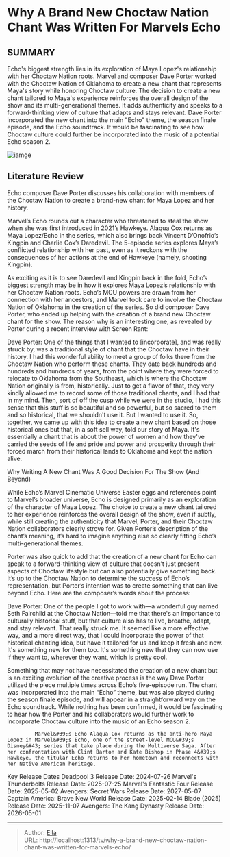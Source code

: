 # Why A Brand New Choctaw Nation Chant Was Written For Marvels Echo


## SUMMARY 



  Echo&#39;s biggest strength lies in its exploration of Maya Lopez&#39;s relationship with her Choctaw Nation roots. Marvel and composer Dave Porter worked with the Choctaw Nation of Oklahoma to create a new chant that represents Maya&#39;s story while honoring Choctaw culture.   The decision to create a new chant tailored to Maya&#39;s experience reinforces the overall design of the show and its multi-generational themes. It adds authenticity and speaks to a forward-thinking view of culture that adapts and stays relevant.   Dave Porter incorporated the new chant into the main &#34;Echo&#34; theme, the season finale episode, and the Echo soundtrack. It would be fascinating to see how Choctaw culture could further be incorporated into the music of a potential Echo season 2.  

![iamge](https://static1.srcdn.com/wordpress/wp-content/uploads/2024/01/why-a-brand-new-choctaw-nation-chant-was-written-for-marvel-s-echo-2.jpg)

## Literature Review
Echo composer Dave Porter discusses his collaboration with members of the Choctaw Nation to create a brand-new chant for Maya Lopez and her history.




Marvel’s Echo rounds out a character who threatened to steal the show when she was first introduced in 2021’s Hawkeye. Alaqua Cox returns as Maya Lopez/Echo in the series, which also brings back Vincent D’Onofrio’s Kingpin and Charlie Cox’s Daredevil. The 5-episode series explores Maya’s conflicted relationship with her past, even as it reckons with the consequences of her actions at the end of Hawkeye (namely, shooting Kingpin).




As exciting as it is to see Daredevil and Kingpin back in the fold, Echo’s biggest strength may be in how it explores Maya Lopez’s relationship with her Choctaw Nation roots. Echo’s MCU powers are drawn from her connection with her ancestors, and Marvel took care to involve the Choctaw Nation of Oklahoma in the creation of the series. So did composer Dave Porter, who ended up helping with the creation of a brand new Choctaw chant for the show. The reason why is an interesting one, as revealed by Porter during a recent interview with Screen Rant: 


Dave Porter: One of the things that I wanted to [incorporate], and was really struck by, was a traditional style of chant that the Choctaw have in their history. I had this wonderful ability to meet a group of folks there from the Choctaw Nation who perform these chants. They date back hundreds and hundreds and hundreds of years, from the point where they were forced to relocate to Oklahoma from the Southeast, which is where the Choctaw Nation originally is from, historically.
Just to get a flavor of that, they very kindly allowed me to record some of those traditional chants, and I had that in my mind. Then, sort of off the cusp while we were in the studio, I had this sense that this stuff is so beautiful and so powerful, but so sacred to them and so historical, that we shouldn&#39;t use it. But I wanted to use it.
So, together, we came up with this idea to create a new chant based on those historical ones but that, in a soft sell way, told our story of Maya. It&#39;s essentially a chant that is about the power of women and how they&#39;ve carried the seeds of life and pride and power and prosperity through their forced march from their historical lands to Oklahoma and kept the nation alive.






 Why Writing A New Chant Was A Good Decision For The Show (And Beyond) 
         

While Echo’s Marvel Cinematic Universe Easter eggs and references point to Marvel’s broader universe, Echo is designed primarily as an exploration of the character of Maya Lopez. The choice to create a new chant tailored to her experience reinforces the overall design of the show, even if subtly, while still creating the authenticity that Marvel, Porter, and their Choctaw Nation collaborators clearly strove for. Given Porter’s description of the chant’s meaning, it’s hard to imagine anything else so clearly fitting Echo’s multi-generational themes.

Porter was also quick to add that the creation of a new chant for Echo can speak to a forward-thinking view of culture that doesn’t just present aspects of Choctaw lifestyle but can also potentially give something back. It’s up to the Choctaw Nation to determine the success of Echo’s representation, but Porter’s intention was to create something that can live beyond Echo. Here are the composer’s words about the process:





Dave Porter: One of the people I got to work with—a wonderful guy named Seth Fairchild at the Choctaw Nation—told me that there&#39;s an importance to culturally historical stuff, but that culture also has to live, breathe, adapt, and stay relevant. That really struck me. It seemed like a more effective way, and a more direct way, that I could incorporate the power of that historical chanting idea, but have it tailored for us and keep it fresh and new. It&#39;s something new for them too. It&#39;s something new that they can now use if they want to, wherever they want, which is pretty cool.


Something that may not have necessitated the creation of a new chant but is an exciting evolution of the creative process is the way Dave Porter utilized the piece multiple times across Echo’s five-episode run. The chant was incorporated into the main “Echo” theme, but was also played during the season finale episode, and will appear in a straightforward way on the Echo soundtrack. While nothing has been confirmed, it would be fascinating to hear how the Porter and his collaborators would further work to incorporate Choctaw culture into the music of an Echo season 2.




             Marvel&#39;s Echo Alaqua Cox returns as the anti-hero Maya Lopez in Marvel&#39;s Echo, one of the street-level MCU&#39;s Disney&#43; series that take place during the Multiverse Saga. After her confrontation with Clint Barton and Kate Bishop in Phase 4&#39;s Hawkeye, the titular Echo returns to her hometown and reconnects with her Native American heritage.  

  Key Release Dates              Deadpool 3 Release Date: 2024-07-26                   Marvel&#39;s Thunderbolts Release Date: 2025-07-25                   Marvel&#39;s Fantastic Four Release Date: 2025-05-02                    Avengers: Secret Wars Release Date: 2027-05-07                    Captain America: Brave New World Release Date: 2025-02-14                   Blade (2025) Release Date: 2025-11-07                   Avengers: The Kang Dynasty  Release Date: 2026-05-01      

---

> Author: [Ella](https://instagram.hk.cn/)  
> URL: http://localhost:1313/tv/why-a-brand-new-choctaw-nation-chant-was-written-for-marvels-echo/  

